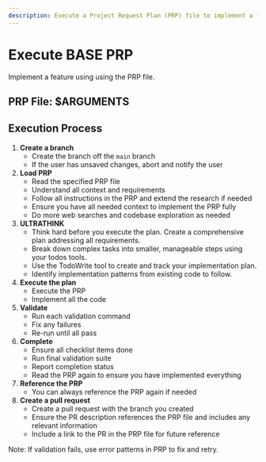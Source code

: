 ```yaml
---
description: Execute a Project Request Plan (PRP) file to implement a feature with validation
---
```


# Execute BASE PRP

Implement a feature using using the PRP file.

## PRP File: $ARGUMENTS

## Execution Process

1. **Create a branch**
    - Create the branch off the `main` branch
    - If the user has unsaved changes, abort and notify the user
1. **Load PRP**
   - Read the specified PRP file
   - Understand all context and requirements
   - Follow all instructions in the PRP and extend the research if needed
   - Ensure you have all needed context to implement the PRP fully
   - Do more web searches and codebase exploration as needed
1. **ULTRATHINK**
   - Think hard before you execute the plan. Create a comprehensive plan addressing all requirements.
   - Break down complex tasks into smaller, manageable steps using your todos tools.
   - Use the TodoWrite tool to create and track your implementation plan.
   - Identify implementation patterns from existing code to follow.
1. **Execute the plan**
   - Execute the PRP
   - Implement all the code
1. **Validate**
   - Run each validation command
   - Fix any failures
   - Re-run until all pass
1. **Complete**
   - Ensure all checklist items done
   - Run final validation suite
   - Report completion status
   - Read the PRP again to ensure you have implemented everything
1. **Reference the PRP**
   - You can always reference the PRP again if needed
1. **Create a pull request**
   - Create a pull request with the branch you created
   - Ensure the PR description references the PRP file and includes any relevant information
   - Include a link to the PR in the PRP file for future reference

Note: If validation fails, use error patterns in PRP to fix and retry.
